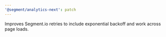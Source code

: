 ```yaml
---
'@segment/analytics-next': patch
---
```


Improves Segment.io retries to include exponential backoff and work across page loads.
